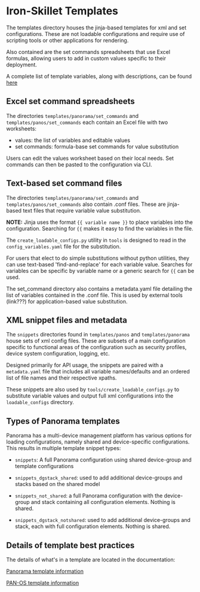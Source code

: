 # Iron-Skillet Templates

The templates directory houses the jinja-based templates for xml and set
configurations. These are not loadable configurations and require use
of scripting tools or other applications for rendering.

Also contained are the set commands spreadsheets that use Excel formulas,
allowing users to add in custom values specific to their deployment.

A complete list of template variables, along with descriptions, can be found
[here](https://iron-skillet.readthedocs.io/en/panos_v8.1/creating_loadable_configs.html#variables-list-and-descriptions)


##  Excel set command spreadsheets
The directories `templates/panorama/set_commands` and `templates/panos/set_commands`
each contain an Excel file with two worksheets:

* values: the list of variables and editable values
* set commands: formula-base set commands for value substitution

Users can edit the values worksheet based on their local needs. Set commands
can then be pasted to the configuration via CLI.

## Text-based set command files
The directories `templates/panorama/set_commands` and `templates/panos/set_commands`
also contain .conf files. These are jinja-based text files that require variable
value substitution.

**NOTE:** Jinja uses the format `{{ variable name }}` to place variables into
the configuration. Searching for `{{` makes it easy to find the variables
in the file.

The `create_loadable_configs.py` utility in `tools` is designed to read in
the `config_variables.yaml` file for the substitution.

For users that elect to do simple substitutions without python utilities,
they can use text-based 'find-and-replace' for each variable value. Searches
for variables can be specific by variable name or a generic search for `{{`
can be used.

The set_command directory also contains a metadata.yaml file detailing the
list of variables contained in the .conf file. This is used by external tools
(link???) for application-based value substitution.

## XML snippet files and metadata
The `snippets` directories found in `templates/panos` and `templates/panorama`
house sets of xml config files. These are subsets of a main configuration
specific to functional areas of the configuration such as security profiles,
device system configuration, logging, etc.

Designed primarily for API usage, the snippets are paired with a `metadata.yaml`
file that includes all variable names/defaults and an ordered list of file names
and their respective xpaths.

These snippets are also used by `tools/create_loadable_configs.py` to
substitute variable values and output full xml configurations into the
`loadable_configs` directory.

## Types of Panorama templates
Panorama has a multi-device management platform has various options for loading
configurations, namely shared and device-specific configurations. This results
in multiple template snippet types:

* `snippets`: A full Panorama configuration using shared device-group
and template configurations

* `snippets_dgstack_shared`: used to add additional device-groups
and stacks based on the shared model

* `snippets_not_shared`: a full Panorama configuration with the device-group
and stack containing all configuration elements. Nothing is shared.

* `snippets_dgstack_notshared`: used to add additional device-groups
and stack, each with full configuration elements. Nothing is shared.


## Details of template best practices
The details of what's in a template are located in the documentation:

[Panorama template information](https://iron-skillet.readthedocs.io/en/panos_v8.1/panorama_template_guide.html)

[PAN-OS template information](https://iron-skillet.readthedocs.io/en/panos_v8.1/panos_template_guide.html)
